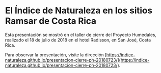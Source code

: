 # El Índice de Naturaleza en los sitios Ramsar de Costa Rica

Esta presentación se mostró en el taller de cierre del Proyecto Humedales, realizado el 18 de julio de 2018 en el hotel Radisson, en San José, Costa Rica.

Para observar la presentación, visite la dirección [https://indice-naturaleza.github.io/presentacion-cierre-ph-20180723/](https://indice-naturaleza.github.io/presentacion-cierre-ph-20180723/).
